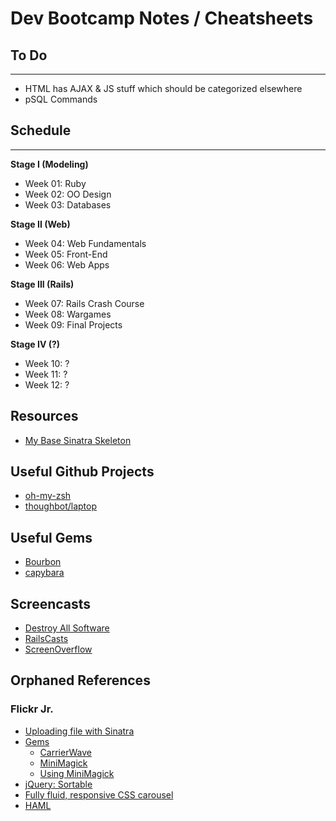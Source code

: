 Dev Bootcamp Notes / Cheatsheets
==================

## To Do
---

- HTML has AJAX & JS stuff which should be categorized elsewhere
- pSQL Commands

## Schedule
---

**Stage I (Modeling)**
- Week 01: Ruby
- Week 02: OO Design
- Week 03: Databases

**Stage II (Web)**
- Week 04: Web Fundamentals
- Week 05: Front-End
- Week 06: Web Apps

**Stage III (Rails)**
- Week 07: Rails Crash Course
- Week 08: Wargames
- Week 09: Final Projects

**Stage IV (?)**
- Week 10: ?
- Week 11: ?
- Week 12: ?

## Resources

- [My Base Sinatra Skeleton](https://github.com/ctorstens/mSinSkel)

## Useful Github Projects
- [oh-my-zsh](https://github.com/robbyrussell/oh-my-zsh)
- [thoughbot/laptop](https://github.com/thoughtbot/laptop)


## Useful Gems
- [Bourbon](https://github.com/thoughtbot/bourbon)
- [capybara](https://github.com/jnicklas/capybara)

## Screencasts
- [Destroy All Software](https://www.destroyallsoftware.com)
- [RailsCasts](http://railscasts.com/)
- [ScreenOverflow](http://www.screenoverflow.com)

## Orphaned References

### Flickr Jr.
- [Uploading file with Sinatra](http://www.wooptoot.com/file-upload-with-sinatra)
- [Gems](https://github.com/jnicklas/carrierwave#using-minimagick)
  - [CarrierWave](https://github.com/jnicklas/carrierwave)
  - [MiniMagick](https://github.com/minimagick/minimagick)
  - [Using MiniMagick](https://github.com/jnicklas/carrierwave#using-minimagick)
- [jQuery: Sortable](http://jqueryui.com/sortable/#display-grid)
- [Fully fluid, responsive CSS carousel](http://csswizardry.com/2011/10/fully-fluid-responsive-css-carousel/)
- [HAML](http://haml.info/)
